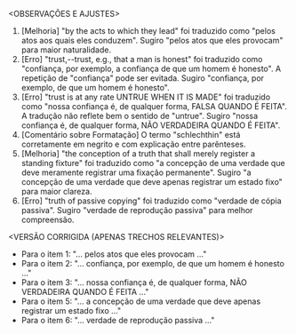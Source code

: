<OBSERVAÇÕES E AJUSTES>
1. [Melhoria] "by the acts to which they lead" foi traduzido como "pelos atos aos quais eles conduzem". Sugiro "pelos atos que eles provocam" para maior naturalidade.
2. [Erro] "trust,--trust, e.g., that a man is honest" foi traduzido como "confiança, por exemplo, a confiança de que um homem é honesto". A repetição de "confiança" pode ser evitada. Sugiro "confiança, por exemplo, de que um homem é honesto".
3. [Erro] "trust is at any rate UNTRUE WHEN IT IS MADE" foi traduzido como "nossa confiança é, de qualquer forma, FALSA QUANDO É FEITA". A tradução não reflete bem o sentido de "untrue". Sugiro "nossa confiança é, de qualquer forma, NÃO VERDADEIRA QUANDO É FEITA".
4. [Comentário sobre Formatação] O termo "schlechthin" está corretamente em negrito e com explicação entre parênteses.
5. [Melhoria] "the conception of a truth that shall merely register a standing fixture" foi traduzido como "a concepção de uma verdade que deve meramente registrar uma fixação permanente". Sugiro "a concepção de uma verdade que deve apenas registrar um estado fixo" para maior clareza.
6. [Erro] "truth of passive copying" foi traduzido como "verdade de cópia passiva". Sugiro "verdade de reprodução passiva" para melhor compreensão.

<VERSÃO CORRIGIDA (APENAS TRECHOS RELEVANTES)>
- Para o item 1: "... pelos atos que eles provocam ..."
- Para o item 2: "... confiança, por exemplo, de que um homem é honesto ..."
- Para o item 3: "... nossa confiança é, de qualquer forma, NÃO VERDADEIRA QUANDO É FEITA ..."
- Para o item 5: "... a concepção de uma verdade que deve apenas registrar um estado fixo ..."
- Para o item 6: "... verdade de reprodução passiva ..."